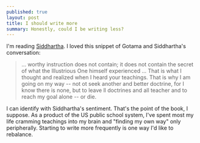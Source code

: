 ```yaml
---
published: true
layout: post
title: I should write more
summary: Honestly, could I be writing less?
---
```


I'm reading [Siddhartha](http://en.wikipedia.org/wiki/Siddhartha).  I loved this snippet of Gotama and Siddhartha's conversation:
    
> ... worthy instruction does not contain; it does not contain the secret of what the Illustrious One himself experienced ... That is what I thought and realized when I heard your teachings.  That is why I am going on my way -- not ot seek another and better doctrine, for I know there is none, but to leave ll doctrines and all teacher and to reach my goal alone -- or die.

I can identify with Siddhartha's sentiment.  That's the point of the book, I suppose.  As a product of the US public school system, I've spent most my life cramming teachings into my brain and "finding my own way" only peripherally.  Starting to write more frequently is one way I'd like to rebalance.  
